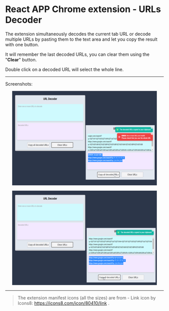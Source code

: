 # React APP Chrome extension - URLs Decoder

The extension simultaneously decodes the current tab URL or decode multiple URLs by pasting them to the text area and let you copy the result with one button.

It will remember the last decoded URLs, you can clear them using the "**Clear**" button.

Double click on a decoded URL will select the whole line.

---

Screenshots:

<p align="center">
  <img width="460" height="300" src="screenshots\screenshot-1280x800.png" alt="screenshot">
</p>
<p align="center">
  <img width="460" height="300" src="screenshots\screenshot_2-1280x800.png" alt="screenshot">
</p>

---

> The extension manifest icons (all the sizes) are from - Link icon by Icons8: https://icons8.com/icon/80410/link .
